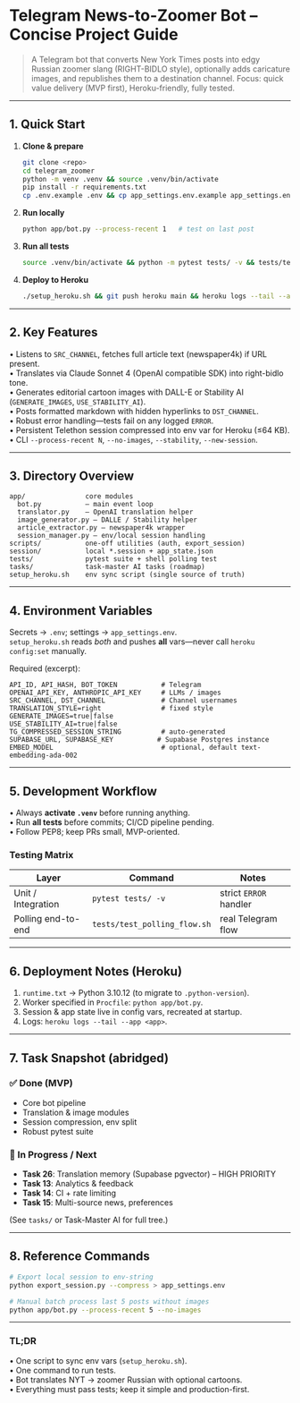 # Telegram News-to-Zoomer Bot – Concise Project Guide

> A Telegram bot that converts New York Times posts into edgy Russian zoomer slang (RIGHT-BIDLO style), optionally adds caricature images, and republishes them to a destination channel.  Focus: quick value delivery (MVP first), Heroku-friendly, fully tested.

---

## 1. Quick Start
1. **Clone & prepare**  
   ```bash
   git clone <repo>
   cd telegram_zoomer
   python -m venv .venv && source .venv/bin/activate
   pip install -r requirements.txt
   cp .env.example .env && cp app_settings.env.example app_settings.env  # edit values
   ```
2. **Run locally**  
   ```bash
   python app/bot.py --process-recent 1   # test on last post
   ```
3. **Run all tests**  
   ```bash
   source .venv/bin/activate && python -m pytest tests/ -v && tests/test_polling_flow.sh
   ```
4. **Deploy to Heroku**  
   ```bash
   ./setup_heroku.sh && git push heroku main && heroku logs --tail --app <heroku-app>
   ```

---

## 2. Key Features
• Listens to `SRC_CHANNEL`, fetches full article text (newspaper4k) if URL present.  
• Translates via Claude Sonnet 4 (OpenAI compatible SDK) into right-bidlo tone.  
• Generates editorial cartoon images with DALL-E or Stability AI (`GENERATE_IMAGES`, `USE_STABILITY_AI`).  
• Posts formatted markdown with hidden hyperlinks to `DST_CHANNEL`.  
• Robust error handling—tests fail on any logged `ERROR`.  
• Persistent Telethon session compressed into env var for Heroku (≤64 KB).  
• CLI `--process-recent N`, `--no-images`, `--stability`, `--new-session`.

---

## 3. Directory Overview
```
app/               core modules
  bot.py           – main event loop
  translator.py    – OpenAI translation helper
  image_generator.py – DALLE / Stability helper
  article_extractor.py – newspaper4k wrapper
  session_manager.py – env/local session handling
scripts/           one-off utilities (auth, export_session)
session/           local *.session + app_state.json
tests/             pytest suite + shell polling test
tasks/             task-master AI tasks (roadmap)
setup_heroku.sh    env sync script (single source of truth)
``` 

---

## 4. Environment Variables
Secrets → `.env`; settings → `app_settings.env`.  
`setup_heroku.sh` reads *both* and pushes **all** vars—never call `heroku config:set` manually.

Required (excerpt):
```
API_ID, API_HASH, BOT_TOKEN           # Telegram
OPENAI_API_KEY, ANTHROPIC_API_KEY     # LLMs / images
SRC_CHANNEL, DST_CHANNEL              # Channel usernames
TRANSLATION_STYLE=right               # fixed style
GENERATE_IMAGES=true|false
USE_STABILITY_AI=true|false
TG_COMPRESSED_SESSION_STRING          # auto-generated
SUPABASE_URL, SUPABASE_KEY           # Supabase Postgres instance
EMBED_MODEL                           # optional, default text-embedding-ada-002
```

---

## 5. Development Workflow
• Always **activate `.venv`** before running anything.  
• Run **all tests** before commits; CI/CD pipeline pending.  
• Follow PEP8; keep PRs small, MVP-oriented.

### Testing Matrix
| Layer | Command | Notes |
|-------|---------|-------|
| Unit / Integration | `pytest tests/ -v` | strict `ERROR` handler |
| Polling end-to-end | `tests/test_polling_flow.sh` | real Telegram flow |

---

## 6. Deployment Notes (Heroku)
1. `runtime.txt` → Python 3.10.12 (to migrate to `.python-version`).  
2. Worker specified in `Procfile`: `python app/bot.py`.  
3. Session & app state live in config vars, recreated at startup.  
4. Logs: `heroku logs --tail --app <app>`.

---

## 7. Task Snapshot (abridged)
### ✅ Done (MVP)
- Core bot pipeline
- Translation & image modules
- Session compression, env split
- Robust pytest suite

### 🔄 In Progress / Next
- **Task 26**: Translation memory (Supabase pgvector) – HIGH PRIORITY
- **Task 13**: Analytics & feedback
- **Task 14**: CI + rate limiting
- **Task 15**: Multi-source news, preferences

(See `tasks/` or Task-Master AI for full tree.)

---

## 8. Reference Commands
```bash
# Export local session to env-string
python export_session.py --compress > app_settings.env

# Manual batch process last 5 posts without images
python app/bot.py --process-recent 5 --no-images
```

---

### TL;DR
• One script to sync env vars (`setup_heroku.sh`).  
• One command to run tests.  
• Bot translates NYT → zoomer Russian with optional cartoons.  
• Everything must pass tests; keep it simple and production-first.